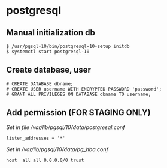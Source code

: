 # postgresql

## Manual initialization db

```console
$ /usr/pgsql-10/bin/postgresql-10-setup initdb
$ systemctl start postgresql-10
```

## Create database, user

```console
# CREATE DATABASE dbname;
# CREATE USER username WITH ENCRYPTED PASSWORD 'password';
# GRANT ALL PRIVILEGES ON DATABASE dbname TO username;
```

## Add permission (FOR STAGING ONLY)

*Set in file /var/lib/pgsql/10/data/postgresql.conf*
```code
listen_addresses = '*'
```

*Set in /var/lib/pgsql/10/data/pg_hba.conf*
```code
host  all all 0.0.0.0/0 trust
```

